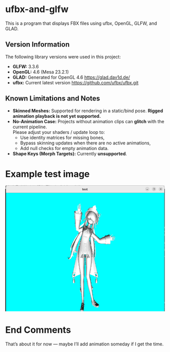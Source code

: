 # ufbx-and-glfw
This is a program that displays FBX files using ufbx, OpenGL, GLFW, and GLAD.
## Version Information

The following library versions were used in this project:

- **GLFW:** 3.3.6  
- **OpenGL:** 4.6 (Mesa 23.2.1)  
- **GLAD:** Generated for OpenGL 4.6 <https://glad.dav1d.de/>
- **ufbx:** Current latest version <https://github.com/ufbx/ufbx.git>

## Known Limitations and Notes

- **Skinned Meshes:** Supported for rendering in a static/bind pose. **Rigged animation playback is not yet supported.**
- **No-Animation Case:** Projects without animation clips can **glitch** with the current pipeline.  
  Please adjust your shaders / update loop to:
  - Use identity matrices for missing bones,
  - Bypass skinning updates when there are no active animations,
  - Add null checks for empty animation data.
- **Shape Keys (Morph Targets):** Currently **unsupported**.


# Example test image
![Test Image](image/test_a_fbx_gl.png)

# End Comments
That’s about it for now — maybe I’ll add animation someday if I get the time.
